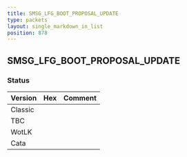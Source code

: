 ```yaml
---
title: SMSG_LFG_BOOT_PROPOSAL_UPDATE
type: packets
layout: single_markdown_in_list
position: 878
---
```


## SMSG_LFG_BOOT_PROPOSAL_UPDATE

### Status

Version | Hex | Comment
---------- | ---------- | ---------- 
Classic |  |  
TBC |  |  
WotLK |  |  
Cata |  |  
